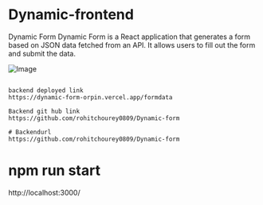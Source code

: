 # Dynamic-frontend

Dynamic Form
Dynamic Form is a React application that generates a form based on JSON data fetched from an API. It allows users to fill out the form and submit the data.

![Image](https://github.com/rohitchourey0809/Dynamic-frontend/assets/97465195/817cae70-5fa3-4110-8d0e-8b9631caa9b1)

```

backend deployed link
https://dynamic-form-orpin.vercel.app/formdata

```

```
Backend git hub link
https://github.com/rohitchourey0809/Dynamic-form

```

```
# Backendurl
https://github.com/rohitchourey0809/Dynamic-form
```

# npm run start

http://localhost:3000/


